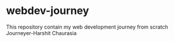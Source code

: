 # webdev-journey
This repository contain my web development journey from scratch 
Journeyer-Harshit Chaurasia

